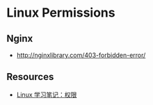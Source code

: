 # Linux Permissions


## Nginx

- http://nginxlibrary.com/403-forbidden-error/


## Resources

- [Linux 学习笔记：权限](https://blog.laisky.com/p/linux-premission/)
